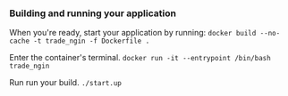 ### Building and running your application

When you're ready, start your application by running:
`docker build --no-cache -t trade_ngin -f Dockerfile .`  

Enter the container's terminal.
`docker run -it --entrypoint /bin/bash trade_ngin`

Run run your build.
`./start.up`
